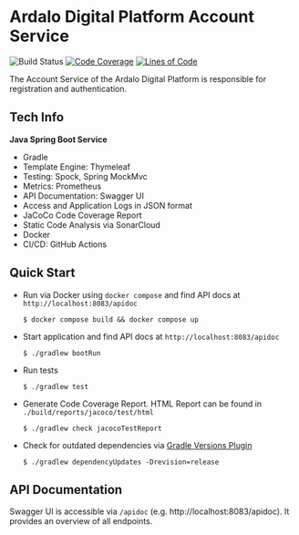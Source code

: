 # Ardalo Digital Platform Account Service
![Build Status](https://github.com/ardalo/account-service/workflows/Build/badge.svg)
[![Code Coverage](https://sonarcloud.io/api/project_badges/measure?project=ardalo_account-service&metric=coverage)](https://sonarcloud.io/dashboard?id=ardalo_account-service)
[![Lines of Code](https://sonarcloud.io/api/project_badges/measure?project=ardalo_account-service&metric=ncloc)](https://sonarcloud.io/dashboard?id=ardalo_account-service)

The Account Service of the Ardalo Digital Platform is responsible for registration and authentication.

## Tech Info
__Java Spring Boot Service__
* Gradle
* Template Engine: Thymeleaf
* Testing: Spock, Spring MockMvc
* Metrics: Prometheus
* API Documentation: Swagger UI
* Access and Application Logs in JSON format
* JaCoCo Code Coverage Report
* Static Code Analysis via SonarCloud
* Docker
* CI/CD: GitHub Actions

## Quick Start
* Run via Docker using `docker compose` and find API docs at `http://localhost:8083/apidoc`
  ```console
  $ docker compose build && docker compose up
  ```
* Start application and find API docs at `http://localhost:8083/apidoc`
  ```console
  $ ./gradlew bootRun
  ```
* Run tests
  ```console
  $ ./gradlew test
  ```
* Generate Code Coverage Report. HTML Report can be found in `./build/reports/jacoco/test/html`
  ```console
  $ ./gradlew check jacocoTestReport
  ```
* Check for outdated dependencies via [Gradle Versions Plugin](https://github.com/ben-manes/gradle-versions-plugin)
  ```console
  $ ./gradlew dependencyUpdates -Drevision=release
  ```

## API Documentation
Swagger UI is accessible via `/apidoc` (e.g. http://localhost:8083/apidoc).
It provides an overview of all endpoints.
